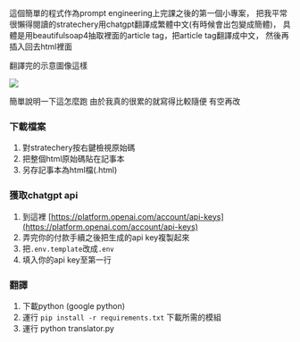 這個簡單的程式作為prompt engineering上完課之後的第一個小專案，
把我平常很懶得閱讀的stratechery用chatgpt翻譯成繁體中文(有時候會出包變成簡體)，
具體是用beautifulsoap4抽取裡面的article tag，把article tag翻譯成中文，
然後再插入回去html裡面

翻譯完的示意圖像這樣

![](https://imgur.com/a/KK6iXEE)

簡單說明一下這怎麼跑 由於我真的很累的就寫得比較隨便 有空再改

### 下載檔案

1. 對stratechery按右鍵檢視原始碼
2. 把整個html原始碼貼在記事本
3. 另存記事本為html檔(.html)

### 獲取chatgpt api

1. 到這裡 [https://platform.openai.com/account/api-keys](https://platform.openai.com/account/api-keys)
2. 弄完你的付款手續之後把生成的api key複製起來
3. 把`.env.template`改成`.env`
4. 填入你的api key至第一行

### 翻譯

1. 下載python (google python)
2. 運行 `pip install -r requirements.txt` 下載所需的模組
3. 運行 python translator.py